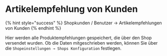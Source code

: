 # Artikelempfehlung von Kunden

{% hint style="success" %}
Shopkunden / Benutzer → Artikelempfehlungen von Kunden
{% endhint %}

Hier werden alle Produktempfehlungen gespeichert, die über den Shop versendet wurden. Ob die Daten mitgeschrieben werden, können Sie über die `Shopeinstellungen → Shops Konfiguration` festlegen.

